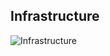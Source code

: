 ## Infrastructure
![Infrastructure](https://lh3.googleusercontent.com/pw/AL9nZEWfd7pr2jHP3uZgDoOPQOLoyPEJiLZrJs4D9FDqtPhxmt2cjQw7LC_cV_4HSQRBJitk7XB_d3FUtu-GCGuO2krv-GAR8xZPuDKBdXuzjwCYAFJqyE0sM1XA9WEKzAhF8hPZb6fNjh-FT5MlIIRuLHw=w1210-h501-no?authuser=0 "Infrastructure")